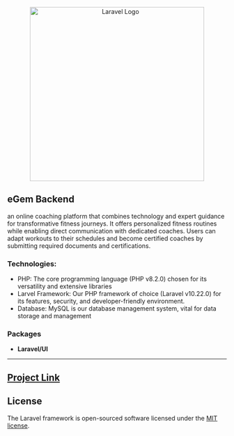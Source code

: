 <p align="center"><a href="https://laravel.com" target="_blank"><img src="https://raw.githubusercontent.com/laravel/art/master/logo-lockup/5%20SVG/2%20CMYK/1%20Full%20Color/laravel-logolockup-cmyk-red.svg" width="400" alt="Laravel Logo"></a></p>


## eGem Backend 
an online coaching platform that combines technology and expert guidance for transformative fitness journeys. It offers personalized fitness routines while enabling direct communication with dedicated coaches. Users can adapt workouts to their schedules and become certified coaches by submitting required documents and certifications.

### Technologies:
- PHP: The core programming language (PHP v8.2.0) chosen for its versatility and extensive libraries
- Larvel Framework: Our PHP framework of choice (Laravel v10.22.0) for its features, security, and developer-friendly environment.
- Database: MySQL is our database management system, vital for data storage and management


### Packages

- **Laravel/UI**

---
[Project Link](https://techtitans.puiux.org/) 
---

## License

The Laravel framework is open-sourced software licensed under the [MIT license](https://opensource.org/licenses/MIT).
